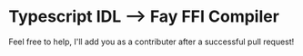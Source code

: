 Typescript IDL --> Fay FFI Compiler
===

Feel free to help, I'll add you as a contributer after a successful pull request!
